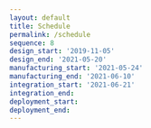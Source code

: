 ```yaml
---
layout: default
title: Schedule
permalink: /schedule
sequence: 8
design_start: '2019-11-05'
design_end: '2021-05-20'
manufacturing_start: '2021-05-24'
manufacturing_end: '2021-06-10'
integration_start: '2021-06-21'
integration_end:
deployment_start:
deployment_end:
---
```

